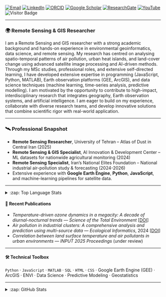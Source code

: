 [![Email](https://img.shields.io/badge/Email-nakhjiri.armin%40gmail.com-D14836?style=flat&logo=gmail&logoColor=white)](mailto:nakhjiri.armin@gmail.com) 
[![LinkedIn](https://img.shields.io/badge/LinkedIn-0077B5?style=plastic&logo=linkedin&logoColor=white)](https://www.linkedin.com/in/arminnakhjiri) 
[![ORCID](https://img.shields.io/badge/ORCID-A6CE39?style=flat&logo=orcid&logoColor=white)](https://orcid.org/0009-0005-3731-3937) 
[![Google Scholar](https://img.shields.io/badge/Google%20Scholar-4285F4?style=flat&logo=google-scholar&logoColor=white)](https://scholar.google.com/citations?user=AcIqviQAAAAJ) 
[![ResearchGate](https://img.shields.io/badge/ResearchGate-00CCBB?style=flat&logo=researchgate&logoColor=white)](https://www.researchgate.net/profile/Armin-Nakhjiri) 
[![YouTube](https://img.shields.io/badge/YouTube-FF0000?style=flat&logo=youtube&logoColor=white)](https://www.youtube.com/@arminnakhjiri) 
![Visitor Badge](https://visitor-badge.laobi.icu/badge?page_id=arminnakhjiri.arminnakhjiri) 

---

### 🌍 Remote Sensing & GIS Researcher

I am a Remote Sensing and GIS researcher with a strong academic background and hands-on experience in environmental geoinformatics, data science, and remote sensing. My research has centred on analysing spatio-temporal patterns of air pollution, urban heat islands, and land-cover change using advanced satellite image processing and AI-driven methods. Through my MSc studies, professional roles, and extensive self-directed learning, I have developed extensive expertise in programming (JavaScript, Python, MATLAB), Earth observation platforms (GEE, ArcGIS), and data science techniques (machine learning, time-series analysis, predictive modelling). I am motivated by the opportunity to contribute to high-impact, interdisciplinary research that integrates geography, Earth observation systems, and artificial intelligence. I am eager to build on my experience, collaborate with diverse research teams, and develop innovative solutions that combine scientific rigor with real-world application.

---

### 🛰️ Professional Snapshot
* **Remote Sensing Researcher**, University of Tehran – Atlas of Dust in Central Iran (2025)  
* **Remote Sensing & GIS Specialist**, AI Innovation & Development Center – ML datasets for nationwide agricultural monitoring (2024)  
* **Remote Sensing Specialist**, Iran’s National Elites Foundation – National industrial air-pollution study & forecasting (2024-2026)  
* Extensive experience with **Google Earth Engine**, **Python**, **JavaScript**, and machine-learning pipelines for satellite data.

---

<details>
  <summary>:zap: Top Language Stats</summary>
  
  <img align="center" alt="Armin Nakhjiri's Top Language Stats" src="https://github-readme-stats.vercel.app/api/top-langs/?username=arminnakhjiri&layout=compact" />
</details>

#### 📄 Recent Publications
* *Temperature-driven ozone dynamics in a megacity: A decade of diurnal-nocturnal trends* — *Science of the Total Environment* [[DOI](https://doi.org/10.1016/j.scitotenv.2025.180557)]  
* *Air pollution in industrial clusters: A comprehensive analysis and prediction using multi-source data* — *Ecological Informatics*, 2024 [[DOI](https://doi.org/10.1016/j.ecoinf.2024.102504)]  
* *Correlation between land surface temperature and air pollutants in urban environments* — *INPUT 2025 Proceedings* (under review)

---

#### 🛠️ Technical Toolbox
`Python` · `JavaScript` · `MATLAB` · `SQL` · `HTML` · `CSS` · Google Earth Engine (GEE) · ArcGIS · ENVI · Data Science · Predictive Modeling · Geostatistics

---

<details>
  <summary>:zap: GitHub Stats</summary>

  <img align="left" alt="Armin Nakhjiri's GitHub Stats" src="https://github-readme-stats.vercel.app/api?username=arminnakhjiri&show_icons=true&theme=dark&count_private=true" />
</details>



